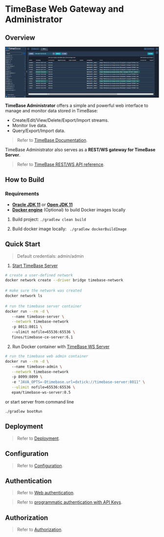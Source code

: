 # TimeBase Web Gateway and Administrator

## Overview 

![](img/web-admin.png)

**TimeBase Administrator** offers a simple and powerful web interface to manage and monitor data stored in TimeBase:

* Create/Edit/View/Delete/Export/Import streams.
* Monitor live data.
* Query/Export/Import data.

> Refer to [TimeBase Documentation](https://kb.timebase.info/community/development/tools/Web%20Admin/admin_guide).

TimeBase Administrator also serves as a **REST/WS gateway for TimeBase Server**. 

> Refer to [TimeBase REST/WS API reference](https://webadmin.timebase.info/api/v0/docs/index.html).

## How to Build

### Requirements

* **[Oracle JDK 11](https://docs.oracle.com/javase/11/docs/technotes/guides/install/install_overview.html)** or **[Open JDK 11](https://adoptopenjdk.net/)**
* **[Docker engine](https://docs.docker.com/engine/installation/)** (Optional) to build Docker images locally

1. Build project:
    ```./gradlew clean build```   
    
2. Build docker image locally:
    ``` ./gradlew dockerBuildImage```

## Quick Start 

> Default credentials: admin/admin

1. [Start TimeBase Server](https://kb.timebase.info/community/overview/quick-start)
```bash
# create a user-defined network
docker network create --driver bridge timebase-network

# make sure the network was created
docker network ls

# run the timebase server container
docker run --rm -d \ 
   --name timebase-server \
   --network timebase-network
   -p 8011:8011 \ 
   --ulimit nofile=65536:65536 \ 
   finos/timebase-ce-server:6.1
```
2. Run Docker container with [TimeBase WS Server](https://hub.docker.com/r/epam/timebase-ws-server)

```bash
# run the timebase web admin container
docker run --rm -d \ 
   --name timebase-admin \
   --network timebase-network
   -p 8099:8099 \ 
   -e "JAVA_OPTS=-Dtimebase.url=dxtick://timebase-server:8011" \
   --ulimit nofile=65536:65536 \
   epam/timebase-ws-server:0.5
```
or start server from command line

```
./gradlew bootRun
```

## Deployment 

> Refer to [Deployment](https://github.com/epam/TimebaseWS/tree/main/guide/deployment.md).

## Configuration 

> Refer to [Configuration](https://github.com/epam/TimebaseWS/blob/main/guide/configuration.md).

## Authentication 

> Refer to [Web authentication](https://github.com/epam/TimebaseWS/blob/main/guide/authentication/web-auth.md).

> Refer to [programmatic authentication with API Keys](https://github.com/epam/TimebaseWS/blob/main/guide/authentication/api-keys.md).

## Authorization 

> Refer to [Authorization](https://github.com/epam/TimebaseWS/tree/main/guide/authorization/authorization.md).


